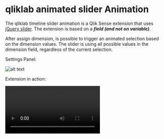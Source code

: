 # qliklab animated slider Animation

The qliklab timeline slider animation is a Qlik Sense extension that uses [jQuery slider](https://jqueryui.com/slider/).
The extension is based on a ***field (and not on variable)***. 

After assign dimension, is possible to trigger an animated selection based on the dimension values.
The slider is using all possible values in the dimension field, regardless of the current selection. 

Settings Panel:

![alt text](https://github.com/pamaxeed/ql-ext-timeslider/blob/master/img/TimeSliderSettings.png)

Extension in action:

![alt text](https://github.com/pamaxeed/ql-ext-timeslider/blob/master/img/TimeSlider3.mp4)

